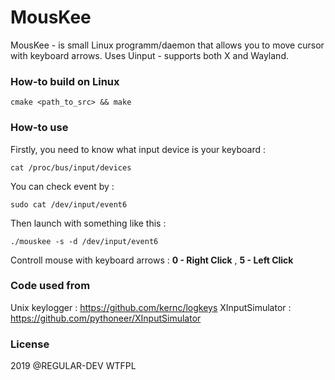 # MousKee

MousKee - is small Linux programm/daemon that allows you to move cursor with keyboard arrows.
Uses Uinput - supports both X and Wayland.

### How-to build on Linux

`cmake <path_to_src> && make`

### How-to use

Firstly, you need to know what input device is your keyboard  :

`cat /proc/bus/input/devices`

You can check event by :

`sudo cat /dev/input/event6`

Then launch with something like this :

`./mouskee -s -d /dev/input/event6`

Controll mouse with keyboard arrows :  **0 - Right Click** , **5 - Left Click**

### Code used from
Unix keylogger : https://github.com/kernc/logkeys
XInputSimulator : https://github.com/pythoneer/XInputSimulator

### License
2019 @REGULAR-DEV WTFPL
